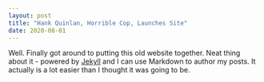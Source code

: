 ```yaml
---
layout: post
title: "Hank Quinlan, Horrible Cop, Launches Site"
date: 2020-08-01
---
```


Well. Finally got around to putting this old website together. Neat thing about it - powered by [Jekyll](http://jekyllrb.com) and I can use Markdown to author my posts. It actually is a lot easier than I thought it was going to be.